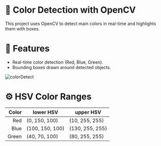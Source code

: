 # 🎨 Color Detection with OpenCV
This project uses OpenCV to detect main colors in real-time and highlights them with boxes.


# 🚀 Features
* Real-time color detection (Red, Blue, Green).
* Bounding boxes drawn around detected objects.

![colorDetect](https://github.com/user-attachments/assets/a287709e-ce45-494a-9f26-aa5ce7a80cd5)

# ⚙️ HSV Color Ranges
 | Color | lower HSV | upper HSV |
|-----:|---------------|-------------|
| Red   |       (0, 150, 100)        |       (10, 255, 255)        |
| Blue  |       (100, 150, 100)      |       (130, 255, 255)        |
| Green |       (40, 70, 100)        |       (80, 255, 255)        |

